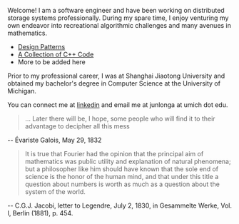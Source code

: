Welcome! I am a software engineer and have been working on distributed storage systems professionally. During my spare time, I enjoy venturing my own endeavor into recreational algorithmic challenges and many avenues in mathematics.


- [Design Patterns](https://github.com/junlong-gao/recreations/tree/master/random_notes/design-pattern)
- [A Collection of C++ Code](https://github.com/junlong-gao/recreations/tree/master/code_practise/leetcode)
- More to be added here

Prior to my professional career, I was at Shanghai Jiaotong University and obtained my bachelor's degree in Computer Science at the University of Michigan.

You can connect me at [linkedin](https://www.linkedin.com/in/junlong-gao/) and email me at junlonga at umich dot edu.

> ... Later there will be, I hope, some people who will find it to their advantage to decipher all this mess

-- Évariste Galois, May 29, 1832

> It is true that Fourier had the opinion that the principal aim of mathematics was public utility and explanation of natural phenomena; but a philosopher like him should have known that the sole end of science is the honor of the human mind, and that under this title a question about numbers is worth as much as a question about the system of the world.

-- C.G.J. Jacobi, letter to Legendre, July 2, 1830, in Gesammelte Werke, Vol. I, Berlin (1881), p. 454.
